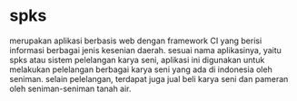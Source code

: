 # spks

merupakan aplikasi berbasis web dengan framework CI yang berisi informasi berbagai jenis kesenian 
daerah. sesuai nama aplikasinya, yaitu spks atau sistem pelelangan karya seni, aplikasi ini
digunakan untuk melakukan pelelangan berbagai karya seni yang ada di indonesia oleh seniman. 
selain pelelangan, terdapat juga jual beli karya seni dan pameran oleh seniman-seniman tanah air.
